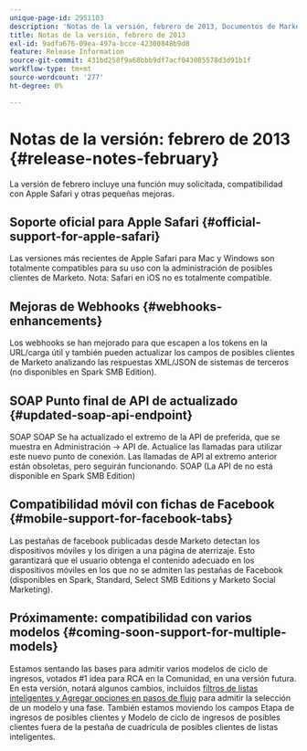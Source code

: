 ```yaml
---
unique-page-id: 2951103
description: 'Notas de la versión, febrero de 2013, Documentos de Marketo: documentación del producto'
title: Notas de la versión, febrero de 2013
exl-id: 9adfa676-09ea-497a-bcce-42300848b9d8
feature: Release Information
source-git-commit: 431bd258f9a68bbb9df7acf043085578d3d91b1f
workflow-type: tm+mt
source-wordcount: '277'
ht-degree: 0%

---
```


# Notas de la versión: febrero de 2013 {#release-notes-february}

La versión de febrero incluye una función muy solicitada, compatibilidad con Apple Safari y otras pequeñas mejoras.

## Soporte oficial para Apple Safari {#official-support-for-apple-safari}

Las versiones más recientes de Apple Safari para Mac y Windows son totalmente compatibles para su uso con la administración de posibles clientes de Marketo. Nota: Safari en iOS no es totalmente compatible.

## Mejoras de Webhooks {#webhooks-enhancements}

Los webhooks se han mejorado para que escapen a los tokens en la URL/carga útil y también pueden actualizar los campos de posibles clientes de Marketo analizando las respuestas XML/JSON de sistemas de terceros (no disponibles en Spark SMB Edition).

## SOAP Punto final de API de actualizado {#updated-soap-api-endpoint}

SOAP SOAP Se ha actualizado el extremo de la API de preferida, que se muestra en Administración -> API de. Actualice las llamadas para utilizar este nuevo punto de conexión. Las llamadas de API al extremo anterior están obsoletas, pero seguirán funcionando. SOAP (La API de no está disponible en Spark SMB Edition)

## Compatibilidad móvil con fichas de Facebook {#mobile-support-for-facebook-tabs}

Las pestañas de facebook publicadas desde Marketo detectan los dispositivos móviles y los dirigen a una página de aterrizaje. Esto garantizará que el usuario obtenga el contenido adecuado en los dispositivos móviles en los que no se admiten las pestañas de Facebook (disponibles en Spark, Standard, Select SMB Editions y Marketo Social Marketing).

## Próximamente: compatibilidad con varios modelos {#coming-soon-support-for-multiple-models}

Estamos sentando las bases para admitir varios modelos de ciclo de ingresos, votados #1 idea para RCA en la Comunidad, en una versión futura. En esta versión, notará algunos cambios, incluidos [filtros de listas inteligentes y Agregar opciones en pasos de flujo](/help/marketo/product-docs/reporting/revenue-cycle-analytics/revenue-cycle-models/find-all-leads-in-a-revenue-cycle-model.md) para admitir la selección de un modelo y una fase. También estamos moviendo los campos Etapa de ingresos de posibles clientes y Modelo de ciclo de ingresos de posibles clientes fuera de la pestaña de cuadrícula de posibles clientes de listas inteligentes.
